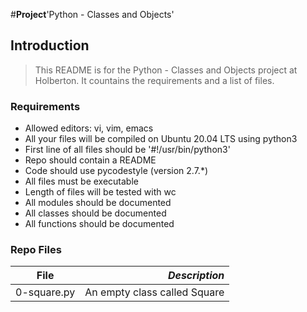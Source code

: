 #**Project**'Python - Classes and Objects'

## Introduction
> This README is for the Python - Classes and Objects project at Holberton. It countains the requirements and a list of files.

### Requirements
- Allowed editors: vi, vim, emacs
- All your files will be compiled on Ubuntu 20.04 LTS using python3
- First line of all files should be '#!/usr/bin/python3'
- Repo should contain a README
- Code should use pycodestyle (version 2.7.*)
- All files must be executable
- Length of files will be tested with wc
- All modules should be documented
- All classes should be documented
- All functions should be documented

### Repo Files
| **File** | *__Description__* |
|----------|----------------:|
|0-square.py| An empty class called Square|
